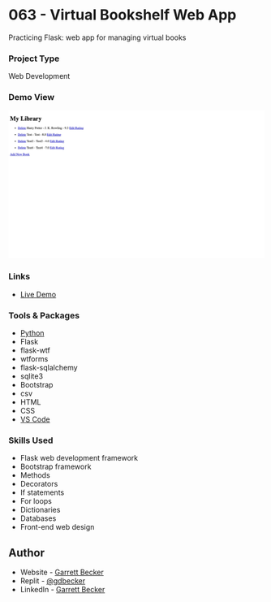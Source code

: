 # 063 - Virtual Bookshelf Web App

Practicing Flask: web app for managing virtual books

### Project Type

Web Development

### Demo View

![](./063-virtual-bookshelf-web-app.jpg)

### Links

- [Live Demo](https://replit.com/@gdbecker/063-Virtual-Bookshelf-Web-App)

### Tools & Packages

- [Python](https://www.python.org)
- Flask
- flask-wtf
- wtforms
- flask-sqlalchemy
- sqlite3
- Bootstrap
- csv
- HTML
- CSS
- [VS Code](https://code.visualstudio.com)

### Skills Used

- Flask web development framework
- Bootstrap framework
- Methods
- Decorators
- If statements
- For loops
- Dictionaries
- Databases
- Front-end web design

## Author

- Website - [Garrett Becker]()
- Replit - [@gdbecker](https://replit.com/@gdbecker)
- LinkedIn - [Garrett Becker](https://www.linkedin.com/in/garrett-becker-923b4a106/)
